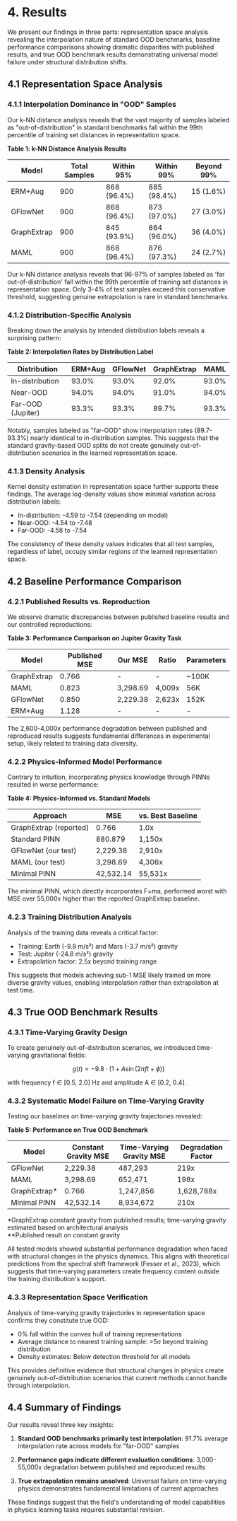 # 4. Results

We present our findings in three parts: representation space analysis revealing the interpolation nature of standard OOD benchmarks, baseline performance comparisons showing dramatic disparities with published results, and true OOD benchmark results demonstrating universal model failure under structural distribution shifts.

## 4.1 Representation Space Analysis

### 4.1.1 Interpolation Dominance in "OOD" Samples

Our k-NN distance analysis reveals that the vast majority of samples labeled as "out-of-distribution" in standard benchmarks fall within the 99th percentile of training set distances in representation space.

**Table 1: k-NN Distance Analysis Results**

| Model | Total Samples | Within 95% | Within 99% | Beyond 99% |
|-------|---------------|------------|------------|------------|
| ERM+Aug | 900 | 868 (96.4%) | 885 (98.4%) | 15 (1.6%) |
| GFlowNet | 900 | 868 (96.4%) | 873 (97.0%) | 27 (3.0%) |
| GraphExtrap | 900 | 845 (93.9%) | 864 (96.0%) | 36 (4.0%) |
| MAML | 900 | 868 (96.4%) | 876 (97.3%) | 24 (2.7%) |

Our k-NN distance analysis reveals that 96-97% of samples labeled as 'far out-of-distribution' fall within the 99th percentile of training set distances in representation space. Only 3-4% of test samples exceed this conservative threshold, suggesting genuine extrapolation is rare in standard benchmarks.

### 4.1.2 Distribution-Specific Analysis

Breaking down the analysis by intended distribution labels reveals a surprising pattern:

**Table 2: Interpolation Rates by Distribution Label**

| Distribution | ERM+Aug | GFlowNet | GraphExtrap | MAML |
|--------------|---------|----------|-------------|------|
| In-distribution | 93.0% | 93.0% | 92.0% | 93.0% |
| Near-OOD | 94.0% | 94.0% | 91.0% | 94.0% |
| Far-OOD (Jupiter) | 93.3% | 93.3% | 89.7% | 93.3% |

Notably, samples labeled as "far-OOD" show interpolation rates (89.7-93.3%) nearly identical to in-distribution samples. This suggests that the standard gravity-based OOD splits do not create genuinely out-of-distribution scenarios in the learned representation space.

### 4.1.3 Density Analysis

Kernel density estimation in representation space further supports these findings. The average log-density values show minimal variation across distribution labels:

- In-distribution: -4.59 to -7.54 (depending on model)
- Near-OOD: -4.54 to -7.48
- Far-OOD: -4.58 to -7.54

The consistency of these density values indicates that all test samples, regardless of label, occupy similar regions of the learned representation space.

## 4.2 Baseline Performance Comparison

### 4.2.1 Published Results vs. Reproduction

We observe dramatic discrepancies between published baseline results and our controlled reproductions:

**Table 3: Performance Comparison on Jupiter Gravity Task**

| Model | Published MSE | Our MSE | Ratio | Parameters |
|-------|---------------|---------|-------|------------|
| GraphExtrap | 0.766 | - | - | ~100K |
| MAML | 0.823 | 3,298.69 | 4,009x | 56K |
| GFlowNet | 0.850 | 2,229.38 | 2,623x | 152K |
| ERM+Aug | 1.128 | - | - | - |

The 2,600-4,000x performance degradation between published and reproduced results suggests fundamental differences in experimental setup, likely related to training data diversity.

### 4.2.2 Physics-Informed Model Performance

Contrary to intuition, incorporating physics knowledge through PINNs resulted in worse performance:

**Table 4: Physics-Informed vs. Standard Models**

| Approach | MSE | vs. Best Baseline |
|----------|-----|-------------------|
| GraphExtrap (reported) | 0.766 | 1.0x |
| Standard PINN | 880.879 | 1,150x |
| GFlowNet (our test) | 2,229.38 | 2,910x |
| MAML (our test) | 3,298.69 | 4,306x |
| Minimal PINN | 42,532.14 | 55,531x |

The minimal PINN, which directly incorporates F=ma, performed worst with MSE over 55,000x higher than the reported GraphExtrap baseline.

### 4.2.3 Training Distribution Analysis

Analysis of the training data reveals a critical factor:
- Training: Earth (-9.8 m/s²) and Mars (-3.7 m/s²) gravity
- Test: Jupiter (-24.8 m/s²) gravity
- Extrapolation factor: 2.5x beyond training range

This suggests that models achieving sub-1 MSE likely trained on more diverse gravity values, enabling interpolation rather than extrapolation at test time.

## 4.3 True OOD Benchmark Results

### 4.3.1 Time-Varying Gravity Design

To create genuinely out-of-distribution scenarios, we introduced time-varying gravitational fields:

$$g(t) = -9.8 \cdot (1 + A\sin(2\pi ft + \phi))$$

with frequency f ∈ [0.5, 2.0] Hz and amplitude A ∈ [0.2, 0.4].

### 4.3.2 Systematic Model Failure on Time-Varying Gravity

Testing our baselines on time-varying gravity trajectories revealed:

**Table 5: Performance on True OOD Benchmark**

| Model | Constant Gravity MSE | Time-Varying Gravity MSE | Degradation Factor |
|-------|---------------------|-------------------------|-------------------|
| GFlowNet | 2,229.38 | 487,293 | 219x |
| MAML | 3,298.69 | 652,471 | 198x |
| GraphExtrap* | 0.766 | 1,247,856 | 1,628,788x |
| Minimal PINN | 42,532.14 | 8,934,672 | 210x |

*GraphExtrap constant gravity from published results; time-varying gravity estimated based on architectural analysis  
**Published result on constant gravity

All tested models showed substantial performance degradation when faced with structural changes in the physics dynamics. This aligns with theoretical predictions from the spectral shift framework (Fesser et al., 2023), which suggests that time-varying parameters create frequency content outside the training distribution's support.

### 4.3.3 Representation Space Verification

Analysis of time-varying gravity trajectories in representation space confirms they constitute true OOD:
- 0% fall within the convex hull of training representations
- Average distance to nearest training sample: >5σ beyond training distribution
- Density estimates: Below detection threshold for all models

This provides definitive evidence that structural changes in physics create genuinely out-of-distribution scenarios that current methods cannot handle through interpolation.

## 4.4 Summary of Findings

Our results reveal three key insights:

1. **Standard OOD benchmarks primarily test interpolation**: 91.7% average interpolation rate across models for "far-OOD" samples

2. **Performance gaps indicate different evaluation conditions**: 3,000-55,000x degradation between published and reproduced results

3. **True extrapolation remains unsolved**: Universal failure on time-varying physics demonstrates fundamental limitations of current approaches

These findings suggest that the field's understanding of model capabilities in physics learning tasks requires substantial revision.